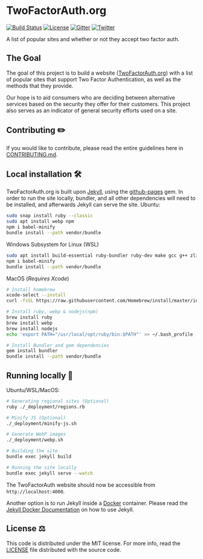 # TwoFactorAuth.org

[![Build Status](https://img.shields.io/github/workflow/status/2factorauth/twofactorauth/Jekyll%20Tests?style=for-the-badge)](https://github.com/2factorauth/twofactorauth/actions)
[![License](https://img.shields.io/badge/license-mit-9A0F2D.svg?style=for-the-badge)](/LICENSE)
[![Gitter](https://img.shields.io/gitter/room/2factorauth/twofactorauth.svg?style=for-the-badge&logo=gitter&color=ED1965)](https://gitter.im/2factorauth/twofactorauth)
[![Twitter](https://img.shields.io/badge/Twitter-@2faorg-1DA1F2.svg?style=for-the-badge&logo=twitter)](https://twitter.com/2faorg)

A list of popular sites and whether or not they accept two factor auth.

## The Goal

The goal of this project is to build a website ([TwoFactorAuth.org](https://twofactorauth.org)) with a list of popular sites that support
Two Factor Authentication, as well as the methods that they provide.

Our hope is to aid consumers who are deciding between alternative services based on the security they
offer for their customers. This project also serves as an indicator of general security efforts used on a site.

## Contributing :pencil2:

If you would like to contribute, please read the entire guidelines here in
[CONTRIBUTING.md][contrib].

## Local installation :hammer_and_wrench:

TwoFactorAuth.org is built upon [Jekyll](https://jekyllrb.com/), using the [github-pages](https://github.com/github/pages-gem) gem.
In order to run the site locally, bundler, and all other dependencies will need to be installed, and afterwards Jekyll can serve
the site. Ubuntu:

```bash
sudo snap install ruby --classic
sudo apt install webp npm
npm i babel-minify
bundle install --path vendor/bundle
```

Windows Subsystem for Linux (WSL)

```bash
sudo apt install build-essential ruby-bundler ruby-dev make gcc g++ zlib1g-dev npm webp
npm i babel-minify
bundle install --path vendor/bundle
```

MacOS (_Requires Xcode_)

```bash
# Install homebrew
xcode-select --install
curl -fsSL https://raw.githubusercontent.com/Homebrew/install/master/install.sh

# Install ruby, webp & nodejs(npm)
brew install ruby
brew install webp
brew install nodejs
echo 'export PATH="/usr/local/opt/ruby/bin:$PATH"' >> ~/.bash_profile

# Install Bundler and gem dependencies
gem install bundler
bundle install --path vendor/bundle
```

## Running locally :running:

Ubuntu/WSL/MacOS:

```bash
# Generating regional sites (Optional)
ruby ./_deployment/regions.rb

# Minify JS (Optional)
./_deployment/minify-js.sh

# Generate WebP images
./_deployment/webp.sh

# Building the site
bundle exec jekyll build

# Running the site locally
bundle exec jekyll serve --watch
```

The TwoFactorAuth website should now be accessible from `http://localhost:4000`.

Another option is to run Jekyll inside a [Docker](https://www.docker.com/) container. Please read the [Jekyll Docker Documentation](https://github.com/envygeeks/jekyll-docker/blob/master/README.md) on how to use Jekyll.

## License :balance_scale:

This code is distributed under the MIT license. For more info, read the
[LICENSE][license] file distributed with the source code.

[contrib]: /CONTRIBUTING.md
[license]: /LICENSE

